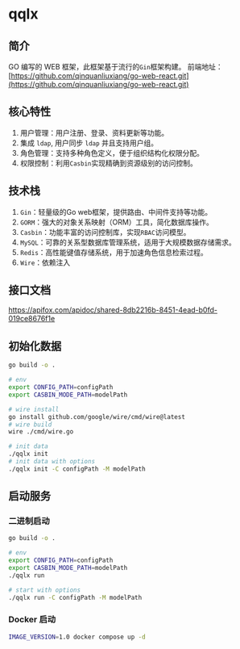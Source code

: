 # qqlx

## 简介

GO 编写的 WEB 框架，此框架基于流行的`Gin`框架构建。
前端地址：[https://github.com/qinquanliuxiang/go-web-react.git](https://github.com/qinquanliuxiang/go-web-react.git)

## 核心特性

1. 用户管理：用户注册、登录、资料更新等功能。
2. 集成 `ldap`, 用户同步 `ldap` 并且支持用户组。
3. 角色管理：支持多种角色定义，便于组织结构化权限分配。
4. 权限控制：利用`Casbin`实现精确到资源级别的访问控制。

## 技术栈

1. `Gin`：轻量级的Go web框架，提供路由、中间件支持等功能。
2. `GORM`：强大的对象关系映射（ORM）工具，简化数据库操作。
3. `Casbin`：功能丰富的访问控制库，实现`RBAC`访问模型。
4. `MySQL`：可靠的关系型数据库管理系统，适用于大规模数据存储需求。
5. `Redis`：高性能键值存储系统，用于加速角色信息检索过程。
6. `Wire`：依赖注入

## 接口文档

<https://apifox.com/apidoc/shared-8db2216b-8451-4ead-b0fd-019ce8676f1e>

## 初始化数据

```bash
go build -o .

# env
export CONFIG_PATH=configPath
export CASBIN_MODE_PATH=modelPath

# wire install
go install github.com/google/wire/cmd/wire@latest
# wire build
wire ./cmd/wire.go

# init data
./qqlx init
# init data with options
./qqlx init -C configPath -M modelPath
```

## 启动服务

### 二进制启动

```bash
go build -o .

# env
export CONFIG_PATH=configPath
export CASBIN_MODE_PATH=modelPath
./qqlx run

# start with options
./qqlx run -C configPath -M modelPath
```

### Docker 启动

```bash
IMAGE_VERSION=1.0 docker compose up -d
```
